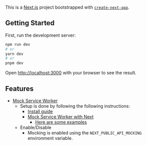 This is a [Next.js](https://nextjs.org/) project bootstrapped with [`create-next-app`](https://github.com/vercel/next.js/tree/canary/packages/create-next-app).

## Getting Started

First, run the development server:

```bash
npm run dev
# or
yarn dev
# or
pnpm dev
```

Open [http://localhost:3000](http://localhost:3000) with your browser to see the result.

## Features

- [Mock Service Worker](https://github.com/mswjs/msw)
  - Setup is done by following the following instructions:
    - [Install guide](https://mswjs.io/docs/getting-started/install)
    - [Mock Service Worker with Next](https://github.com/vercel/next.js/tree/canary/examples/with-msw)
      - [Here are some examples](https://mswjs.io/examples/)
  - Enable/Disable
    - Mocking is enabled using the `NEXT_PUBLIC_API_MOCKING` environment variable.